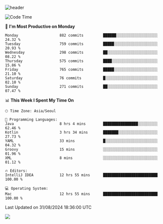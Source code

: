 ![header](https://capsule-render.vercel.app/api?type=Egg&color=timeAuto&height=300&section=header&text=PoPo&fontSize=90&animation=fadeIn)

  <!--START_SECTION:waka-->
![Code Time](http://img.shields.io/badge/Code%20Time-1%2C884%20hrs%2050%20mins-blue)

📅 **I'm Most Productive on Monday** 

```text
Monday                   882 commits         ██████░░░░░░░░░░░░░░░░░░░   24.32 % 
Tuesday                  759 commits         █████░░░░░░░░░░░░░░░░░░░░   20.93 % 
Wednesday                298 commits         ██░░░░░░░░░░░░░░░░░░░░░░░   08.22 % 
Thursday                 575 commits         ████░░░░░░░░░░░░░░░░░░░░░   15.86 % 
Friday                   765 commits         █████░░░░░░░░░░░░░░░░░░░░   21.10 % 
Saturday                 76 commits          █░░░░░░░░░░░░░░░░░░░░░░░░   02.10 % 
Sunday                   271 commits         ██░░░░░░░░░░░░░░░░░░░░░░░   07.47 % 
```


📊 **This Week I Spent My Time On** 

```text
🕑︎ Time Zone: Asia/Seoul

💬 Programming Languages: 
Java                     8 hrs 4 mins        ████████████████░░░░░░░░░   62.46 % 
Kotlin                   3 hrs 34 mins       ███████░░░░░░░░░░░░░░░░░░   27.73 % 
YAML                     33 mins             █░░░░░░░░░░░░░░░░░░░░░░░░   04.32 % 
Groovy                   15 mins             ░░░░░░░░░░░░░░░░░░░░░░░░░   01.96 % 
XML                      8 mins              ░░░░░░░░░░░░░░░░░░░░░░░░░   01.12 % 

🔥 Editors: 
IntelliJ IDEA            12 hrs 55 mins      █████████████████████████   100.00 % 

💻 Operating System: 
Mac                      12 hrs 55 mins      █████████████████████████   100.00 % 
```


 Last Updated on 31/08/2024 18:36:00 UTC
<!--END_SECTION:waka-->



<img src="https://capsule-render.vercel.app/api?type=Egg&color=timeAuto&height=300&section=footer&text=PoPo&fontSize=90&animation=fadeIn&reversal=true" />
